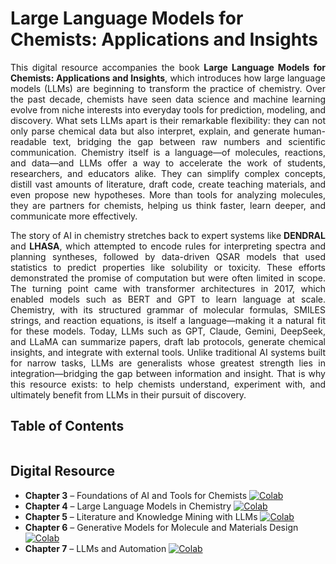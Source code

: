 # **Large Language Models for Chemists: Applications and Insights**

<div style="max-width: 800px; margin: auto; text-align: justify;">

This digital resource accompanies the book **Large Language Models for Chemists: Applications and Insights**, which introduces how large language models (LLMs) are beginning to transform the practice of chemistry. Over the past decade, chemists have seen data science and machine learning evolve from niche interests into everyday tools for prediction, modeling, and discovery. What sets LLMs apart is their remarkable flexibility: they can not only parse chemical data but also interpret, explain, and generate human-readable text, bridging the gap between raw numbers and scientific communication. Chemistry itself is a language—of molecules, reactions, and data—and LLMs offer a way to accelerate the work of students, researchers, and educators alike. They can simplify complex concepts, distill vast amounts of literature, draft code, create teaching materials, and even propose new hypotheses. More than tools for analyzing molecules, they are partners for chemists, helping us think faster, learn deeper, and communicate more effectively.

The story of AI in chemistry stretches back to expert systems like **DENDRAL** and **LHASA**, which attempted to encode rules for interpreting spectra and planning syntheses, followed by data-driven QSAR models that used statistics to predict properties like solubility or toxicity. These efforts demonstrated the promise of computation but were often limited in scope. The turning point came with transformer architectures in 2017, which enabled models such as BERT and GPT to learn language at scale. Chemistry, with its structured grammar of molecular formulas, SMILES strings, and reaction equations, is itself a language—making it a natural fit for these models. Today, LLMs such as GPT, Claude, Gemini, DeepSeek, and LLaMA can summarize papers, draft lab protocols, generate chemical insights, and integrate with external tools. Unlike traditional AI systems built for narrow tasks, LLMs are generalists whose greatest strength lies in integration—bridging the gap between information and insight. That is why this resource exists: to help chemists understand, experiment with, and ultimately benefit from LLMs in their pursuit of discovery.  

</div>


## Table of Contents  

```{tableofcontents}
```

## Digital Resource

- **Chapter 3** – Foundations of AI and Tools for Chemists   [![Colab](https://img.shields.io/badge/Open-Colab-orange)](https://colab.research.google.com/drive/17MRb43WSp2KErf6tMBlge18CBBPv4LpJ?usp=sharing) 
- **Chapter 4** – Large Language Models in Chemistry  [![Colab](https://img.shields.io/badge/Open-Colab-orange)](https://colab.research.google.com/drive/1_egNwLz0vgRQiVOOnz9Ojen2VO9S90rt?usp=sharing) 
- **Chapter 5** – Literature and Knowledge Mining with LLMs  [![Colab](https://img.shields.io/badge/Open-Colab-orange)](https://colab.research.google.com/drive/1S-86J9lEIN7FYOl23cPRQ6zrpcFHobeH?usp=sharing) 
- **Chapter 6** – Generative Models for Molecule and Materials Design  [![Colab](https://img.shields.io/badge/Open-Colab-orange)](https://colab.research.google.com/drive/1cm9ymXHkl1rzbZrvRLR6YxaxZn4rI7Rs?usp=sharing) 
- **Chapter 7** – LLMs and Automation  [![Colab](https://img.shields.io/badge/Open-Colab-orange)](https://colab.research.google.com/drive/1mn-zuTJnGpEHHts37uIo0UfFBmTaDgFw?usp=sharing) 

